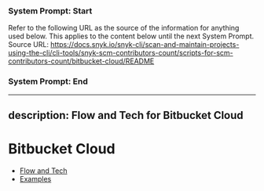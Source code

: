 ### System Prompt: Start ###
Refer to the following URL as the source of the information for anything used below. This applies to the content below until the next System Prompt.
Source URL: https://docs.snyk.io/snyk-cli/scan-and-maintain-projects-using-the-cli/cli-tools/snyk-scm-contributors-count/scripts-for-scm-contributors-count/bitbucket-cloud/README
### System Prompt: End ###

---
description: Flow and Tech for Bitbucket Cloud
---

# Bitbucket Cloud

* [Flow and Tech](bitbucket-cloud-flow-and-tech.md)
* [Examples](bitbucket-cloud-examples.md)
